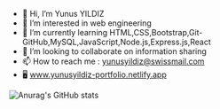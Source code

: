 - 👋 Hi, I’m Yunus YILDIZ
- 👀 I’m interested in web engineering
- 🌱 I’m currently learning HTML,CSS,Bootstrap,Git-GitHub,MySQL,JavaScript,Node.js,Express.js,React
- 💞️ I’m looking to collaborate on information sharing
- 📫 How to reach me : yunusyildiz@swissmail.com
- 🖥️ www.yunusyildiz-portfolio.netlify.app
  

![Anurag's GitHub stats](https://github-readme-stats.vercel.app/api?username=josephfox-ch&show_icons=true)

<!---
josephfox-ch/josephfox-ch is a ✨ special ✨ repository because its `README.md` (this file) appears on your GitHub profile.
You can click the Preview link to take a look at your changes.
--->
